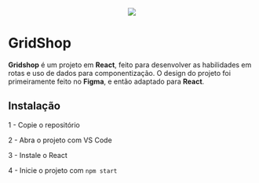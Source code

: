 <p align="center">
  <img src="https://i.imgur.com/ftkUUfa.png" />
</p>

# GridShop
**Gridshop** é um projeto em **React**, feito para desenvolver as habilidades em rotas e uso de dados para componentização. O design do projeto foi primeiramente feito no **Figma**, e então adaptado para **React**.

## Instalação
1 - Copie o repositório

2 - Abra o projeto com VS Code

3 - Instale o React

4 - Inicie o projeto com `npm start`

